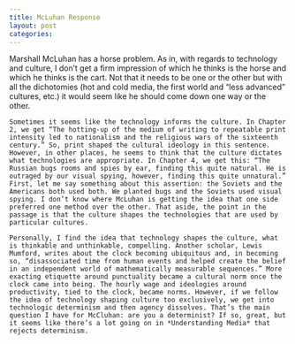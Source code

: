 ```yaml
---
title: McLuhan Response
layout: post
categories:
---
```

Marshall McLuhan has a horse problem. As in, with regards to technology and culture, I don’t get a firm impression of which he thinks is the horse and which he thinks is the cart. Not that it needs to be one or the other but with all the dichotomies (hot and cold media, the first world and “less advanced” cultures, etc.) it would seem like he should come down one way or the other.

	Sometimes it seems like the technology informs the culture. In Chapter 2, we get “The hotting-up of the medium of writing to repeatable print intensity led to nationalism and the religious wars of the sixteenth century.” So, print shaped the cultural ideology in this sentence. However, in other places, he seems to think that the culture dictates what technologies are appropriate. In Chapter 4, we get this: “The Russian bugs rooms and spies by ear, finding this quite natural. He is outraged by our visual spying, however, finding this quite unnatural.” First, let me say something about this assertion: the Soviets and the Americans both used both. We planted bugs and the Soviets used visual spying. I don’t know where McLuhan is getting the idea that one side preferred one method over the other. That aside, the point in the passage is that the culture shapes the technologies that are used by particular cultures.

	Personally, I find the idea that technology shapes the culture, what is thinkable and unthinkable, compelling. Another scholar, Lewis Mumford, writes about the clock becoming ubiquitous and, in becoming so, “disassociated time from human events and helped create the belief in an independent world of mathematically measurable sequences.” More exacting etiquette around punctuality became a cultural norm once the clock came into being. The hourly wage and ideologies around productivity, tied to the clock, became norms. However, if we follow the idea of technology shaping culture too exclusively, we get into technologic determinism and then agency dissolves. That’s the main question I have for McCluhan: are you a determinist? If so, great, but it seems like there’s a lot going on in *Understanding Media* that rejects determinism.
